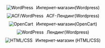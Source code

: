 <div style="margin-bottom: 10px;">
  <a href="http://almerna.tw1.su" style="display: flex; align-items: center; text-decoration: none; color: black; justify-content: center;">
    <img src="https://img.shields.io/badge/WordPress-0073AA?style=for-the-badge&logo=WordPress&logoColor=white" alt="WordPress" style="margin-right: 10px;"/>
    Интернет-магазин(Wordpress)
  </a>
</div>

<div style="margin-bottom: 10px;">
  <a href="http://dogger.tw1.su" style="display: flex; align-items: center; text-decoration: none; color: black; justify-content: center;">
    <img src="https://img.shields.io/badge/ACF/WordPress-0073AA?style=for-the-badge&logo=WordPress&logoColor=white" alt="ACF/WordPress" style="margin-right: 10px;"/>
    ACF-Лендинг(Wordpress)
  </a>
</div>

<div style="margin-bottom: 10px;">
  <a href="http://ipstore.tw1.su" style="display: flex; align-items: center; text-decoration: none; color: black; justify-content: center;">
    <img src="https://img.shields.io/badge/OpenCart-FF6600?style=for-the-badge&logo=OpenCart&logoColor=white" alt="OpenCart" style="margin-right: 10px;"/>
    Интернет-магазин(OpenCart)
  </a>
</div>

<div style="margin-bottom: 10px;">
  <a href="http://midic.tw1.su" style="display: flex; align-items: center; text-decoration: none; color: black; justify-content: center;">
    <img src="https://img.shields.io/badge/WordPress-0073AA?style=for-the-badge&logo=WordPress&logoColor=white" alt="WordPress" style="margin-right: 10px;"/>
    Лендинг(Wordpress)
  </a>
</div>

<div style="margin-bottom: 10px;">
  <a href="https://alexhillel1.github.io/jet-skis-online-store/" style="display: flex; align-items: center; text-decoration: none; color: black; justify-content: center;">
    <img src="https://img.shields.io/badge/HTML%2FCSS-239120?style=for-the-badge&logo=html5&logoColor=white" alt="HTML/CSS" style="margin-right: 10px;"/>
    Интернет-магазин (HTML/CSS)
  </a>
</div>
